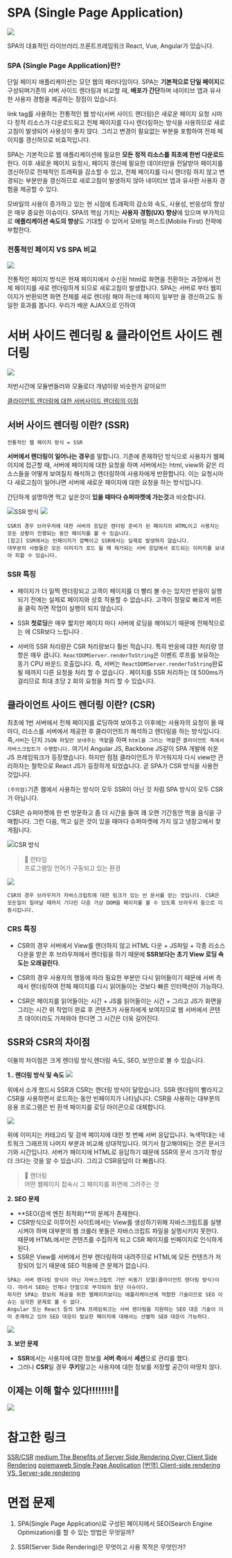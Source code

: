 # SPA (Single Page Application)

![](https://linked2ev.github.io/assets/img/devlog/201808/2018-08-01-SPA-step3.png)

SPA의 대표적인 라이브러리.프론트프레임워크 React, Vue, Angular가 있습니다.

### SPA (Single Page Application)란?

단일 페이지 애플리케이션는 모던 웹의 패러다임이다. SPA는 **기본적으로 단일 페이지**로 구성되며기존의 서버 사이드 렌더링과 비교할 때, **배포가 간단**하며 네이티브 앱과 유사한 사용자 경험을 제공하는 장점이 있습니다.

link tag를 사용하는 전통적인 웹 방식(서버 사이드 랜더링)은 새로운 페이지 요청 시마다 정적 리소스가 다운로드되고 전체 페이지를 다시 렌더링하는 방식을 사용하므로 새로고침이 발생되어 사용성이 좋지 않다. 그리고 변경이 필요없는 부분을 포함하여 전체 페이지를 갱신하므로 비효적입니다.

SPA는 기본적으로 웹 애플리케이션에 필요한 **모든 정적 리소스를 최초에 한번 다운로드** 한다. 이후 새로운 페이지 요청시, 페이지 갱신에 필요한 데이터만을 전달받아 페이지를 갱신하므로 전체적인 트래픽을 감소할 수 있고, 전체 페이지를 다시 렌더링 하지 않고 변경되는 부분만을 갱신하므로 새로고침이 발생하지 않아 네이티브 앱과 유사한 사용자 경험을 제공할 수 있다.

모바일의 사용이 증가하고 있는 현 시점에 트래픽의 감소와 속도, 사용성, 반응성의 향상은 매우 중요한 이슈이다. SPA의 핵심 가치는 **사용자 경험(UX) 향상**에 있으며 부가적으로 **애플리케이션 속도의 향상**도 기대할 수 있어서 모바일 퍼스트(Mobile First) 전략에 부합한다.

### 전통적인 페이지 VS SPA 비교

![](https://linked2ev.github.io/assets/img/devlog/201808/2018-08-01-SPA-step1.png)

전통적인 페이지 방식은 현재 페이지에서 수신된 html로 화면을 전환하는 과정에서 전체 페이지를 새로 렌더링하게 되므로 새로고침이 발생합니다.
SPA는 서버로 부터 웹피이지가 반환되면 화면 전체를 새로 렌더링 해야 하는데 페이지 일부만 을 갱신하고도 동일한 효과를 봅니다. 우리가 배운 AJAX으로 인하여

# 서버 사이드 렌더링 & 클라이언트 사이드 렌더링

![](https://cdn-images-1.medium.com/max/1600/0*SnBCpaOXrQFYdFU6.)

저번시간에 모듈번들러와 모듈로더 개념이랑 비슷한거 같아요!!!

[클라이언트 렌더링에 대한 서버사이드 렌더링의 이점](https://medium.com/walmartlabs/the-benefits-of-server-side-rendering-over-client-side-rendering-5d07ff2cefe8)

<!-- walmart.com 이기는 서버사이드렌더링을 사용하고 있데요. 이유는 고객을 위한 성늘 혜택이랑 일관된 SEO 성능 때문이라고 해요.그런데 성능을 최적화하기에 시간과 노력이 많이 필요했데요. -->

## 서버 사이드 렌더링 이란? (SSR)

`전통적인 웹 페이지 방식 = SSR`

**서버에서 렌더링이 일어나는 경우**를 말합니다.
기존에 존재하던 방식으로 사용자가 웹페이지에 접근할 때, 서버에 페이지에 대한 요청을 하며 서버에서는 html, view와 같은 리소스들을 어떻게 보여질지 해석하고 렌더링하여 사용자에게 반환합니다. 이는 요청시마다 새로고침이 일어나면 서버에 새로운 페이지에 대한 요청을 하는 방식입니다.

간단하게 설명하면 먹고 싶은것이 **있을 때마다 슈퍼마켓에 가는것**과 비슷합니다.

![SSR 방식](https://jongmin92.github.io/images/post/2017-06-06/server_side_rendering_1.png)
![](https://cdn-images-1.medium.com/max/1600/1*jJkEQpgZ8waQ5P-W5lhxuQ.png)

```
SSR의 경우 브라우저에 대한 서버의 응답은 렌더링 준비가 된 페이지의 HTML이고 사용자는 모든 상황이 진행되는 동안 페이지를 볼 수 있습니다.
[참고] SSR에서는 빈페이지가 깜빡이고 SSR에서는 실제로 발생하지 않습니다.
대부분의 사람들은 모든 이미지가 로드 될 때 제거되는 서버 응답에서 로드되는 이미지를 보내야 피할 수 있습니다.
```

### SSR 특징

- 페이지가 더 일찍 렌더링되고 고객이 페이지를 더 빨리 볼 수는 있지만 반응이 실행되기 전에는 실제로 페이지와 상호 작용할 수 없습니다. 고객이 정말로 빠르게 버튼을 클릭 하면 작업이 실행이 되지 않습니다.

- SSR **첫로딩**은 매우 짧지만 페이지 마다 서버에 로딩을 해야되기 때문에 전체적으로는 에 CSR보다 느립니다 .

- 서버의 SSR 처리량은 CSR 처리량보다 훨씬 적습니다. 특히 반응에 대한 처리량 영향은 매우 큽니다. `ReactDOMServer.renderToString`은 이벤트 루프를 보유하는 동기 CPU 바운드 호출입니다. 즉, 서버는 `ReactDOMServer.renderToString`완료 될 때까지 다른 요청을 처리 할 수 ​​없습니다 . 페이지를 SSR 처리하는 데 500ms가 걸리므로 최대 초당 2 회의 요청을 처리 할 수 ​​있습니다.

## 클라이언트 사이드 렌더링 이란? (CSR)

최초에 1번 서버에서 전체 페이지를 로딩하여 보여주고 이후에는 사용자의 요청이 올 때마다, 리소스를 서버에서 제공한 후 클라이언트가 해석하고 렌더링을 하는 방식입니다. 즉,`서버`는 단지 `JSON 파일만 보내주는 역할`을 하며 `html을 그리는 역할`은 `클라이언트 측에서 자바스크립트가 수행합니다.` 여기서 Angular JS, Backbone JS같이 SPA 개발에 쉬운 JS 프레임워크가 등장했습니다. 하지만 점점 클라이언트가 무거워지자 다시 view만 관리하자는 철학으로 React JS가 등장하게 되었습니다. 곧 SPA가 CSR 방식을 사용한 것입니다.

`(주의점)`기존 웹에서 사용하는 방식이 모두 SSR이 아닌 것 처럼 SPA 방식이 모두 CSR가 아닙니다.

CSR은 슈퍼마켓에 한 번 방문하고 좀 더 시간을 들여 꽤 오랜 기간동안 먹을 음식을 구매합니다. 그런 다음, 먹고 싶은 것이 있을 때마다 슈퍼마켓에 가지 않고 냉장고에서 찾게됩니다.

![CSR 방식](https://jongmin92.github.io/images/post/2017-06-06/client_side_rendering_1.png)

> 🔖 런타임\
> 프로그램밍 언어가 구동되고 있는 환경

![](https://cdn-images-1.medium.com/max/1600/1*CRiH0hUGoS3aoZaIY4H2yg.png)

```
CSR의 경우 브라우저가 자바스크립트에 대한 링크가 있는 빈 문서를 얻는 것입니다. CSR은 모든일이 일어날 때까지 기다린 다음 가상 DOM을 페이지를 볼 수 있도록 브라우저 돔으로 이동시킵니다.
```

### CRS 특징

- CSR의 경우 서버에서 View를 렌더하지 않고 HTML 다운 + JS파일 + 각종 리소스 다운을 받은 후 브라우져에서 렌더링을 하기 때문에 **SSR보다는 초기 View 로딩 속도는 오래걸린다.**

- CSR의 경우 사용자의 행동에 따라 필요한 부분만 다시 읽어들이기 때문에 서버 측에서 렌더링하여 전체 페이지를 다시 읽어들이는 것보다 빠른 인터랙션이 가능하다.

- CSR은 페이지를 읽어들이는 시간 + JS를 읽어들이는 시간 + 그리고 JS가 화면을 그리는 시간 위 작업이 완료 후 콘텐츠가 사용자에게 보여지므로 웹 서버에서 콘텐츠 데이터라도 가져와야 한다면 그 시간은 더욱 길어진다.

## SSR와 CSR의 차이점

이둘의 차이점은 크게 렌더링 방식,렌더링 속도, SEO, 보안으로 볼 수 있습니다.

**1.. 렌더링 방식 및 속도**
![](https://cdn-images-1.medium.com/max/2000/0*-EWG5MXBIo-D_ug3.)

위에서 소개 했드시 SSR과 CSR는 렌더링 방식이 달랐습니다. SSR 렌더링이 빨라지고 CSR을 사용하면서 로드하는 동안 빈페이지가 나타납니다. CSR을 사용하는 대부분의 응용 프로그램은 빈 흰색 페이지를 로딩 아이콘으로 대체합니다.

![](https://cdn-images-1.medium.com/max/1600/1*7LcOn9FuMR6uE0PT2htrJg.png)

위에 이미지는 카테고리 및 검색 페이지에 대한 첫 번째 서버 응답입니다. 녹색막대는 네트워크 그래프의 나머지 부분과 비교해 상대적입니다. 여기서 참고해야되는 것은 문서크기와 시간입니다. 서버가 페이지에 HTML로 응답하기 떄문에 SSR의 문서 크기각 항상 더 크다는 것을 알 수 있습니다. 그리고 CSR응답이 더 빠릅니다.

> 🔖 렌더링\
> 어떤 웹페이지 접속시 그 페이지를 화면에 그려주는 것

**2. SEO 문제**

- **SEO(검색 엔진 최적화)**의 문제가 존재한다.
- CSR방식으로 이루어진 사이트에서는 View를 생성하기위해 자바스크립트를 실행시켜야 하며 대부분의 웹 크롤러 봇들은 자바스크립트 파일을 실행시키지 못한다. 때문에 HTML에서만 콘텐츠를 수집하게 되고 CSR 페이지를 빈페이지로 인식하게 된다.
- SSR은 View를 서버에서 전부 렌더링하여 내려주므로 HTML에 모든 컨텐츠가 저장되어 있기 때문에 SEO 적용에 큰 문제가 없습니다.

```
SPA는 서버 렌더링 방식이 아닌 자바스크립트 기반 비동기 모델(클라이언트 렌더링 방식)이다. 따라서 SEO는 언제나 단점으로 부각되어 왔던 이슈이다.
하지만 SPA는 정보의 제공을 위한 웹페이지보다는 애플리케이션에 적합한 기술이므로 SEO 이슈는 심각한 문제로 볼 수 없다.
Angular 또는 React 등의 SPA 프레임워크는 서버 렌더링을 지원하는 SEO 대응 기술이 이미 존재하고 있어 SEO 대응이 필요한 페이지에 대해서는 선별적 SEO 대응이 가능하다.
```

[![](https://img.youtube.com/vi/BNHR6IQJGZs/0.jpg)](https://www.youtube.com/embed/BNHR6IQJGZs)

**3. 보안 문제**

- **SSR**에서는 사용자에 대한 정보를 **서버 측**에서 **세션**으로 관리를 했다.
- 그러나 **CSR**일 경우 **쿠키**말고는 사용자에 대한 정보를 저장할 공간이 마땅치 않다.

## 이제는 이해 할수 있다!!!!!!!!🌝

![](./asset/이해할수있다.png)

# 참고한 링크

[SSR/CSR](http://brownbears.tistory.com/411)
[medium The Benefits of Server Side Rendering Over Client Side Rendering](https://medium.com/walmartlabs/the-benefits-of-server-side-rendering-over-client-side-rendering-5d07ff2cefe8)
[poiemaweb Single Page Application](https://poiemaweb.com/js-spa)
[[번역] Client-side rendering VS. Server-sde rendering](https://jongmin92.github.io/2017/06/06/JavaScript/client-side-rendering-vs-server-side-rendering/?fbclid=IwAR1thlPyzfCnIngeDTr25vAZQjxlJpILX3tMk0JiVH89zHEZqBusrxAiz3c#2)

# 면접 문제

1. SPA(Single Page Application)로 구성된 페이지에서 SEO(Search Engine Optimization)를 할 수 있는 방법은 무엇일까?

1. SSR(Server Side Rendering)은 무엇이고 사용 목적은 무엇인가?
